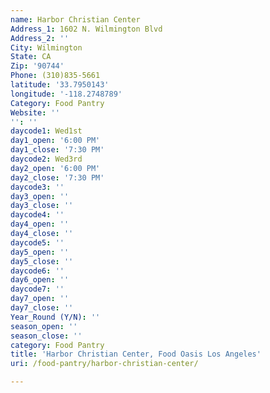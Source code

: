 ```yaml
---
name: Harbor Christian Center
Address_1: 1602 N. Wilmington Blvd
Address_2: ''
City: Wilmington
State: CA
Zip: '90744'
Phone: (310)835-5661
latitude: '33.7950143'
longitude: '-118.2748789'
Category: Food Pantry
Website: ''
'': ''
daycode1: Wed1st
day1_open: '6:00 PM'
day1_close: '7:30 PM'
daycode2: Wed3rd
day2_open: '6:00 PM'
day2_close: '7:30 PM'
daycode3: ''
day3_open: ''
day3_close: ''
daycode4: ''
day4_open: ''
day4_close: ''
daycode5: ''
day5_open: ''
day5_close: ''
daycode6: ''
day6_open: ''
daycode7: ''
day7_open: ''
day7_close: ''
Year_Round (Y/N): ''
season_open: ''
season_close: ''
category: Food Pantry
title: 'Harbor Christian Center, Food Oasis Los Angeles'
uri: /food-pantry/harbor-christian-center/

---
```

